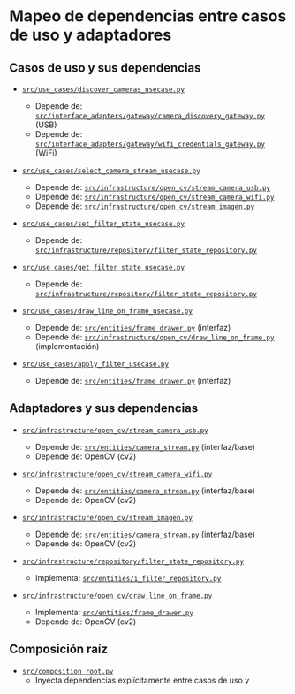 # Mapeo de dependencias entre casos de uso y adaptadores

## Casos de uso y sus dependencias

- [`src/use_cases/discover_cameras_usecase.py`](src/use_cases/discover_cameras_usecase.py)
  - Depende de: [`src/interface_adapters/gateway/camera_discovery_gateway.py`](src/interface_adapters/gateway/camera_discovery_gateway.py) (USB)
  - Depende de: [`src/interface_adapters/gateway/wifi_credentials_gateway.py`](src/interface_adapters/gateway/wifi_credentials_gateway.py) (WiFi)

- [`src/use_cases/select_camera_stream_usecase.py`](src/use_cases/select_camera_stream_usecase.py)
  - Depende de: [`src/infrastructure/open_cv/stream_camera_usb.py`](src/infrastructure/open_cv/stream_camera_usb.py)
  - Depende de: [`src/infrastructure/open_cv/stream_camera_wifi.py`](src/infrastructure/open_cv/stream_camera_wifi.py)
  - Depende de: [`src/infrastructure/open_cv/stream_imagen.py`](src/infrastructure/open_cv/stream_imagen.py)

- [`src/use_cases/set_filter_state_usecase.py`](src/use_cases/set_filter_state_usecase.py)
  - Depende de: [`src/infrastructure/repository/filter_state_repository.py`](src/infrastructure/repository/filter_state_repository.py)

- [`src/use_cases/get_filter_state_usecase.py`](src/use_cases/get_filter_state_usecase.py)
  - Depende de: [`src/infrastructure/repository/filter_state_repository.py`](src/infrastructure/repository/filter_state_repository.py)

- [`src/use_cases/draw_line_on_frame_usecase.py`](src/use_cases/draw_line_on_frame_usecase.py)
  - Depende de: [`src/entities/frame_drawer.py`](src/entities/frame_drawer.py) (interfaz)
  - Depende de: [`src/infrastructure/open_cv/draw_line_on_frame.py`](src/infrastructure/open_cv/draw_line_on_frame.py) (implementación)

- [`src/use_cases/apply_filter_usecase.py`](src/use_cases/apply_filter_usecase.py)
  - Depende de: [`src/entities/frame_drawer.py`](src/entities/frame_drawer.py) (interfaz)

## Adaptadores y sus dependencias

- [`src/infrastructure/open_cv/stream_camera_usb.py`](src/infrastructure/open_cv/stream_camera_usb.py)
  - Depende de: [`src/entities/camera_stream.py`](src/entities/camera_stream.py) (interfaz/base)
  - Depende de: OpenCV (cv2)

- [`src/infrastructure/open_cv/stream_camera_wifi.py`](src/infrastructure/open_cv/stream_camera_wifi.py)
  - Depende de: [`src/entities/camera_stream.py`](src/entities/camera_stream.py) (interfaz/base)
  - Depende de: OpenCV (cv2)

- [`src/infrastructure/open_cv/stream_imagen.py`](src/infrastructure/open_cv/stream_imagen.py)
  - Depende de: [`src/entities/camera_stream.py`](src/entities/camera_stream.py) (interfaz/base)
  - Depende de: OpenCV (cv2)

- [`src/infrastructure/repository/filter_state_repository.py`](src/infrastructure/repository/filter_state_repository.py)
  - Implementa: [`src/entities/i_filter_repository.py`](src/entities/i_filter_repository.py)

- [`src/infrastructure/open_cv/draw_line_on_frame.py`](src/infrastructure/open_cv/draw_line_on_frame.py)
  - Implementa: [`src/entities/frame_drawer.py`](src/entities/frame_drawer.py)
  - Depende de: OpenCV (cv2)

## Composición raíz

- [`src/composition_root.py`](src/composition_root.py)
  - Inyecta dependencias explícitamente entre casos de uso y